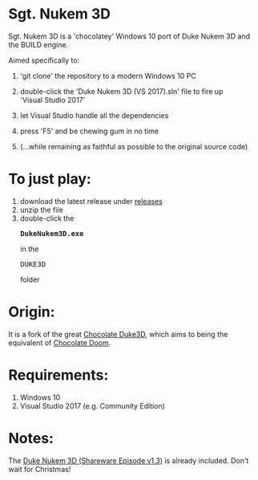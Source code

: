 ﻿Sgt. Nukem 3D
=============

Sgt. Nukem 3D is a 'chocolatey' Windows 10 port of Duke Nukem 3D and the BUILD engine.


Aimed specifically to:

1. 'git clone' the repository to a modern Windows 10 PC
2. double-click the 'Duke Nukem 3D (VS 2017).sln' file to fire up 'Visual Studio 2017'
3. let Visual Studio handle all the dependencies
4. press 'F5' and be chewing gum in no time

5. (...while remaining as faithful as possible to the original source code)



To just play:
=============

1. download the latest release under [releases](https://github.com/Sgt-Nukem/Sgt.-Nukem-3D/releases)
2. unzip the file
3. double-click the **<pre>DukeNukem3D.exe</pre>** in the <pre>DUKE3D</pre> folder



Origin:
=======

It is a fork of the great [Chocolate Duke3D](https://github.com/fabiensanglard/chocolate_duke3D),
which aims to being the equivalent of [Chocolate Doom](http://www.chocolate-doom.org/wiki/index.php/Chocolate_Doom).



Requirements:
=============

1. Windows 10
2. Visual Studio 2017 (e.g. Community Edition)



Notes:
======

The [Duke Nukem 3D (Shareware Episode v1.3)](https://legacy.3drealms.com/duke3d/) is already included. Don't wait for Christmas!



